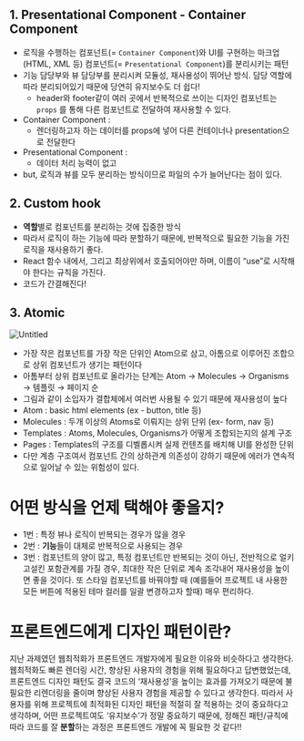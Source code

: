 ## 1. Presentational Component - Container Component

- 로직을 수행하는 컴포넌트(= `Container Component`)와 UI를 구현하는 마크업(HTML, XML 등) 컴포넌트(= `Presentational Component`)를 분리시키는 패턴
- 기능 담당부와 뷰 담당부를 분리시켜 모듈성, 재사용성이 뛰어난 방식. 담당 역할에 따라 분리되어있기 때문에 당연히 유지보수도 더 쉽다!
    - header와 footer같이 여러 곳에서 반복적으로 쓰이는 디자인 컴포넌트는 `props` 를 통해 다른 컴포넌트로 전달하여 재사용할 수 있다.
- Container Component :
    - 렌더링하고자 하는 데이터를 props에 넣어 다른 컨테이너나 presentation으로 전달한다
- Presentational Component :
    - 데이터 처리 능력이 없고
- but, 로직과 뷰를 모두 분리하는 방식이므로 파일의 수가 늘어난다는 점이 있다.

## 2. Custom hook

- **역할**별로 컴포넌트를 분리하는 것에 집중한 방식
- 따라서 로직이 하는 기능에 따라 분할하기 때문에, 반복적으로 필요한 기능을 가진 로직을 재사용하기 좋다.
- React 함수 내에서, 그리고 최상위에서 호출되어야만 하며, 이름이 “use”로 시작해야 한다는 규칙을 가진다.
- 코드가 간결해진다!

## 3. Atomic

![Untitled](https://s3-us-west-2.amazonaws.com/secure.notion-static.com/d987c6c4-fa2f-4d49-bd94-0c7c92ef45c8/Untitled.png)

- 가장 작은 컴포넌트를 가장 작은 단위인 Atom으로 삼고, 아톰으로 이루어진 조합으로 상위 컴포넌트가 생기는 패턴이다
- 아톰부터 상위 컴포넌트로 올라가는 단계는 Atom → Molecules → Organisms → 템플릿 → 페이지 순
- 그림과 같이 소입자가 결합체에서 여러번 사용될 수 있기 때문에 재사용성이 높다
- Atom : basic html elements (ex - button, title 등)
- Molecules : 두개 이상의 Atoms로 이뤄지는 상위 단위 (ex- form, nav 등)
- Templates : Atoms, Molecules, Organisms가 어떻게 조합되는지의 설계 구조
- Pages : Templates의 구조를 디벨롭시켜 실제 컨텐츠를 배치해 UI를 완성한 단위
- 다만 계층 구조여서 컴포넌트 간의 상하관계 의존성이 강하기 때문에 에러가 연속적으로 일어날 수 있는 위험성이 있다.

# 어떤 방식을 언제 택해야 좋을지?

- 1번 : 특정 뷰나 로직이 반복되는 경우가 많을 경우
- 2번 : **기능**들이 대체로 반복적으로 사용되는 경우
- 3번 : 컴포넌트의 양이 많고, 특정 컴포넌트만 반복되는 것이 아닌, 전반적으로 얼키고설킨 포함관계를 가질 경우, 최대한 작은 단위로 계속 조각내어 재사용성을 높이면 좋을 것이다. 또 스타일 컴포넌트를 바꿔야할 때 (예를들어 프로젝트 내 사용한 모든 버튼에 적용된 테마 컬러를 일괄 변경하고자 할때) 매우 편리하다.

# 프론트엔드에게 디자인 패턴이란?

지난 과제였던 웹최적화가 프론트엔드 개발자에게 필요한 이유와 비슷하다고 생각한다. 웹최적화도 빠른 렌더링 시간, 향상된 사용자의 경험을 위해 필요하다고 답변했었는데, 프론트엔드 디자인 패턴도 결국 코드의 ‘재사용성’을 높이는 효과를 가져오기 때문에 불필요한 리렌더링을 줄이며 향상된 사용자 경험을 제공할 수 있다고 생각한다. 따라서 사용자를 위해 프로젝트에 최적화된 디자인 패턴을 적절히 잘 적용하는 것이 중요하다고 생각하며, 어떤 프로젝트여도 ‘유지보수’가 정말 중요하기 때문에, 정해진 패턴/규칙에 따라 코드를 잘 **분할**하는 과정은 프론트엔드 개발에 꼭 필요한 것 같다!!